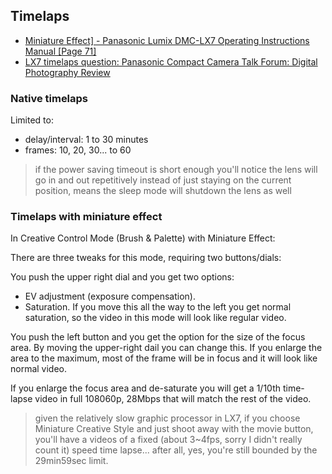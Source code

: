 ## Timelaps

- [Miniature Effect\] - Panasonic Lumix DMC-LX7 Operating Instructions Manual \[Page 71\]](https://www.manualslib.com/manual/738419/Panasonic-Lumix-Dmc-Lx7.html?page=71)
- [LX7 timelaps question: Panasonic Compact Camera Talk Forum: Digital Photography Review](https://www.dpreview.com/forums/thread/3265035#forumsPostDetail50291065)

### Native timelaps

Limited to:

- delay/interval: 1 to 30 minutes
- frames: 10, 20, 30... to 60

> if the power saving timeout is short enough you'll notice the lens will go in and out repetitively instead of just staying on the current position, means the sleep mode will shutdown the lens as well

### Timelaps with miniature effect

In Creative Control Mode (Brush & Palette) with Miniature Effect:

There are three tweaks for this mode, requiring two buttons/dials:

You push the upper right dial and you get two options:

- EV adjustment (exposure compensation).
- Saturation. If you move this all the way to the left you get normal saturation, so the video in this mode will look like regular video.

You push the left button and you get the option for the size of the focus area. By moving the upper-right dail you can change this. If you enlarge the area to the maximum, most of the frame will be in focus and it will look like normal video.

If you enlarge the focus area and de-saturate you will get a 1/10th time-lapse video in full 108060p, 28Mbps that will match the rest of the video.

> given the relatively slow graphic processor in LX7, if you choose Miniature Creative Style and just shoot away with the movie button, you'll have a videos of a fixed (about 3~4fps, sorry I didn't really count it) speed time lapse... after all, yes, you're still bounded by the 29min59sec limit.